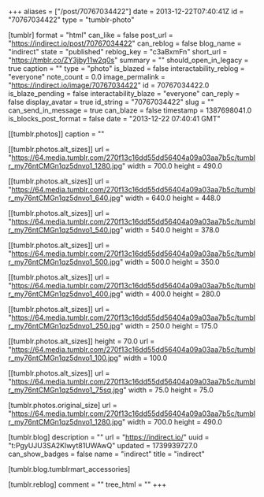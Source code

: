 +++
aliases = ["/post/70767034422"]
date = 2013-12-22T07:40:41Z
id = "70767034422"
type = "tumblr-photo"

[tumblr]
format = "html"
can_like = false
post_url = "https://indirect.io/post/70767034422"
can_reblog = false
blog_name = "indirect"
state = "published"
reblog_key = "c3aBxmFn"
short_url = "https://tmblr.co/ZY3jby11w2q0s"
summary = ""
should_open_in_legacy = true
caption = ""
type = "photo"
is_blazed = false
interactability_reblog = "everyone"
note_count = 0.0
image_permalink = "https://indirect.io/image/70767034422"
id = 70767034422.0
is_blaze_pending = false
interactability_blaze = "everyone"
can_reply = false
display_avatar = true
id_string = "70767034422"
slug = ""
can_send_in_message = true
can_blaze = false
timestamp = 1387698041.0
is_blocks_post_format = false
date = "2013-12-22 07:40:41 GMT"

[[tumblr.photos]]
caption = ""

[[tumblr.photos.alt_sizes]]
url = "https://64.media.tumblr.com/270f13c16dd55dd56404a09a03aa7b5c/tumblr_my76ntCMGn1qz5dnvo1_1280.jpg"
width = 700.0
height = 490.0

[[tumblr.photos.alt_sizes]]
url = "https://64.media.tumblr.com/270f13c16dd55dd56404a09a03aa7b5c/tumblr_my76ntCMGn1qz5dnvo1_640.jpg"
width = 640.0
height = 448.0

[[tumblr.photos.alt_sizes]]
url = "https://64.media.tumblr.com/270f13c16dd55dd56404a09a03aa7b5c/tumblr_my76ntCMGn1qz5dnvo1_540.jpg"
width = 540.0
height = 378.0

[[tumblr.photos.alt_sizes]]
url = "https://64.media.tumblr.com/270f13c16dd55dd56404a09a03aa7b5c/tumblr_my76ntCMGn1qz5dnvo1_500.jpg"
width = 500.0
height = 350.0

[[tumblr.photos.alt_sizes]]
url = "https://64.media.tumblr.com/270f13c16dd55dd56404a09a03aa7b5c/tumblr_my76ntCMGn1qz5dnvo1_400.jpg"
width = 400.0
height = 280.0

[[tumblr.photos.alt_sizes]]
url = "https://64.media.tumblr.com/270f13c16dd55dd56404a09a03aa7b5c/tumblr_my76ntCMGn1qz5dnvo1_250.jpg"
width = 250.0
height = 175.0

[[tumblr.photos.alt_sizes]]
height = 70.0
url = "https://64.media.tumblr.com/270f13c16dd55dd56404a09a03aa7b5c/tumblr_my76ntCMGn1qz5dnvo1_100.jpg"
width = 100.0

[[tumblr.photos.alt_sizes]]
url = "https://64.media.tumblr.com/270f13c16dd55dd56404a09a03aa7b5c/tumblr_my76ntCMGn1qz5dnvo1_75sq.jpg"
width = 75.0
height = 75.0

[tumblr.photos.original_size]
url = "https://64.media.tumblr.com/270f13c16dd55dd56404a09a03aa7b5c/tumblr_my76ntCMGn1qz5dnvo1_1280.jpg"
width = 700.0
height = 490.0

[tumblr.blog]
description = ""
url = "https://indirect.io/"
uuid = "t:PgyUJU3SA2Klwyt81UWAwQ"
updated = 1739939727.0
can_show_badges = false
name = "indirect"
title = "indirect"

[tumblr.blog.tumblrmart_accessories]

[tumblr.reblog]
comment = ""
tree_html = ""
+++
